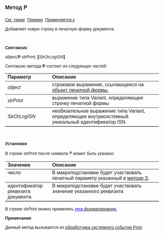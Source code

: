 ﻿<html>
<head>
<title>Шаблон печати\P</title>
<style type="text/css">
.auto-style1 {
	font-family: Arial;
}
.auto-style2 {
	color: #0000FF;
	text-decoration: underline;
}
</style>
</head>

<body>

<p><strong><font size="4" face="Arial">Метод P<br>
<br>
</font></strong><font face="Arial"><a href="../AsDocPrint.html">См. 
также</a>&nbsp;
<a href="../../Examples/E_AsDocPrint.html">Пример</a>&nbsp; <a
href="../AsDocPrint.html">Применяется к</a></font></p>

<p><font face="Arial">Добавляет новую строку в печатную форму 
документа.</font></p>

<p class="label">&nbsp;</p>

<p class="label"><font face="Arial"><b>Синтаксис</b></font></p>

<p><font face="Arial"><em>object</em><strong>.P </strong><em> strPrint, </em><strong>
[</strong><em>StrOrLngISN</em><strong>]</strong></font></p>

<p><font face="Arial">Синтаксис метода <strong>P</strong>
состоит из следующих частей:</font></p>

<table border="1" cellPadding="5" cols="2" frame="below" rules="rows">
<TBODY>
  <tr vAlign="top">
    <td class="label" width="29%"><font face="Arial"><b>Параметр</b></font></td>
    <td class="label" width="71%"><font face="Arial"><strong>Описание</strong></font></td>
  </tr>
  <tr>
    <td width="29%"><font face="Arial"><em>object</em></font></td>
    <td width="71%"><font face="Arial">строковое выражение, 
	ссылающееся на <a href="../Functions/InterfaceManagment/DocP.html">объект 
	печатной формы.</a></font></td>
  </tr>
  <tr>
    <td width="29%"><font face="Arial"><em>strPrint</em></font></td>
    <td width="71%"><font face="Arial">выражение типа Variant, 
	определяющее строчку печатной формы</font></td>
  </tr>
  <tr>
    <td width="29%"><em><font face="Arial">StrOrLngISN</font></em></td>
    <td width="71%"><font face="Arial">необязательное выражение типа 
	Variant, определяющее внутрисистемный уникальный идентификатор ISN. </font></td>
  </tr>
</TBODY>
</table>

<p class="label">&nbsp;</p>

<p class="label"><font face="Arial"><b>Установки</b></font></p>

<p><font face="Arial">В строке <em>strPrint</em> после символа <big><strong>
^</strong></big> может быть указано:</font></p>

<table border="1" cellPadding="5" cols="2" frame="below" rules="rows">
<TBODY>
  <tr vAlign="top">
    <td class="label" width="29%"><font face="Arial"><strong>Значение</strong></font></td>
    <td class="label" width="71%"><font face="Arial"><strong>Описание</strong></font></td>
  </tr>
  <tr vAlign="top">
    <td width="29%"><font face="Arial">число</font></td>
    <td width="71%"><font face="Arial">В макроподстановке будет 
	участвовать печатный параметр указанный в <a
    href="S.html">методе S</a>.</font></td>
  </tr>
  <tr vAlign="top">
    <td width="29%"><font face="Arial">идентификатор реквизита 
	документа</font></td>
    <td width="71%"><font face="Arial">В макроподстановке будет 
	участвовать значение указанного реквизита</font></td>
  </tr>
</table>

<p class="auto-style1">В <font face="Arial">строке <em>strPrint </em> можно 
применять <span class="auto-style2">теги </span>
<a href="../AsRepViewer/UseFormatting.html">форматировни</a><span class="auto-style2">я.</span></font></p>

<p class="label"><font face="Arial"><b>Примечание</b></font></p>

<p class="label"><font face="Arial">Данный метод вызывается из <a href="../../ScriptProcs/Print.html">
обработчика системного события Print</a>.</font></p>
</body>
</html>
